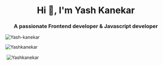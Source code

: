 <h1 align="center">Hi 👋, I'm Yash Kanekar</h1>
<h3 align="center">A passionate Frontend developer & Javascript developer</h3>
<p align="left"> <img src="https://komarev.com/ghpvc/?username=Yashkanekar&label=Profile%20views&color=0e75b6&style=flat" alt="Yash-kanekar" /> </p>


<p><img align="center" src="https://github-readme-streak-stats.herokuapp.com/?user=Yashkanekar&theme=dark" alt="Yashkanekar" /></p>

<p>&nbsp;<img align="center" src="https://github-readme-stats.vercel.app/api?username=Yashkanekar&show_icons=true&layout=compact&locale=en&theme=dark" alt="Yashkanekar" /></p>



<!--
**Yashkanekar/Yashkanekar** is a ✨ _special_ ✨ repository because its `README.md` (this file) appears on your GitHub profile.

Here are some ideas to get you started:

- 🔭 I’m currently working on ...
- 🌱 I’m currently learning ...
- 👯 I’m looking to collaborate on ...
- 🤔 I’m looking for help with ...
- 💬 Ask me about ...
- 📫 How to reach me: ...
- 😄 Pronouns: ...
- ⚡ Fun fact: ...
-->
